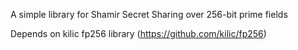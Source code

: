 A simple library for Shamir Secret Sharing over 256-bit prime fields

Depends on kilic fp256 library (https://github.com/kilic/fp256)
